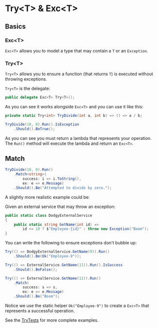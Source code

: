 # Try\<T\> & Exc\<T\>

## Basics

### Exc\<T\>

`Exc<T>` allows you to model a type that may contain a `T` or an `Exception`.

### Try\<T\>

`Try<T>` allows you to ensure a function (that returns `T`) is executed without throwing exceptions.

`Try<T>` is the delegate:

```csharp
public delegate Exc<T> Try<T>();
```

As you can see it works alongside `Exc<T>` and you can use it like this:

```csharp
private static Try<int> TryDivide(int a, int b) => () => a / b;

TryDivide(10, 0).Run().IsException
    .Should().BeTrue();
```

As you can see you must return a lambda that represents your operation. The `Run()` method will execute the lambda and return an `Exc<T>`.

## Match

```csharp
TryDivide(10, 0).Run()
    .Match<string>(
        success: i => i.ToString(),
        ex: e => e.Message)
    .Should().Be("Attempted to divide by zero.");
```

A slightly more realistic example could be:

Given an external service that may throw an exception:
```csharp
public static class DodgyExternalService
{
    public static string GetName(int id) =>
        id <= 10 ? $"Employee-{id}" : throw new Exception("Boom");
}
```

You can write the following to ensure exceptions don't bubble up:

```csharp
Try(() => DodgyExternalService.GetName(9)).Run()
    .Should().Be(Ok("Employee-9"));

Try(() => ExternalService.GetName(11)).Run().IsSuccess
    .Should().BeFalse();

Try(() => ExternalService.GetName(11)).Run()
    .Match(
        success: s => s,
        ex: e => e.Message)
    .Should().Be("Boom");
```

Notice we use the static helper `Ok("Employee-9")` to create a `Exc<T>` that represents a successful operation.

See the [TryTests](./TryTests.cs) for more complete examples.

